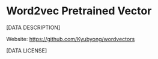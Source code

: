 # Word2vec Pretrained Vector

[DATA DESCRIPTION]

Website: https://github.com/Kyubyong/wordvectors

[DATA LICENSE]
